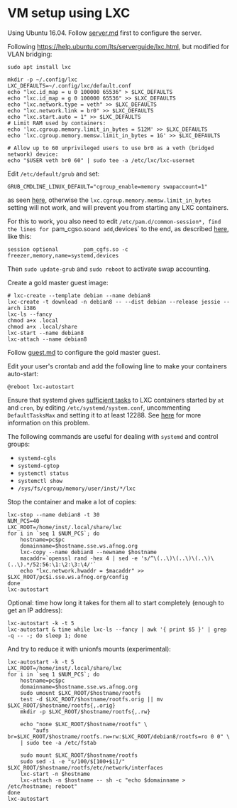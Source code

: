 # VM setup using LXC

Using Ubuntu 16.04. Follow [server.md](server.md) first to configure the server.

Following https://help.ubuntu.com/lts/serverguide/lxc.html, but modified for VLAN bridging:

	sudo apt install lxc

	mkdir -p ~/.config/lxc
	LXC_DEFAULTS=~/.config/lxc/default.conf
	echo "lxc.id_map = u 0 100000 65536" > $LXC_DEFAULTS
	echo "lxc.id_map = g 0 100000 65536" >> $LXC_DEFAULTS
	echo "lxc.network.type = veth" >> $LXC_DEFAULTS
	echo "lxc.network.link = br0" >> $LXC_DEFAULTS
	echo "lxc.start.auto = 1" >> $LXC_DEFAULTS
	# Limit RAM used by containers:
	echo 'lxc.cgroup.memory.limit_in_bytes = 512M' >> $LXC_DEFAULTS
	echo 'lxc.cgroup.memory.memsw.limit_in_bytes = 1G' >> $LXC_DEFAULTS

	# Allow up to 60 unprivileged users to use br0 as a veth (bridged network) device:
	echo "$USER veth br0 60" | sudo tee -a /etc/lxc/lxc-usernet

Edit `/etc/default/grub` and set:

	GRUB_CMDLINE_LINUX_DEFAULT="cgroup_enable=memory swapaccount=1"

as seen [here](https://github.com/docker/docker/issues/4250#issuecomment-35566530), 
otherwise the `lxc.cgroup.memory.memsw.limit_in_bytes` setting will not work, and will prevent
you from starting any LXC containers. 

For this to work, you also need to edit `/etc/pam.d/common-session*, find the lines for
`pam_cgso.so` and add `,devices` to the end, as described
[here](http://comments.gmane.org/gmane.linux.kernel.containers.lxc.general/11395), like this:

	session optional        pam_cgfs.so -c freezer,memory,name=systemd,devices

Then `sudo update-grub` and `sudo reboot` to activate swap accounting.

Create a gold master guest image:

	# lxc-create --template debian --name debian8
	lxc-create -t download -n debian8 -- --dist debian --release jessie --arch i386
	lxc-ls --fancy
	chmod a+x .local
	chmod a+x .local/share
	lxc-start --name debian8
	lxc-attach --name debian8

Follow [guest.md](guest.md) to configure the gold master guest.

Edit your user's crontab and add the following line to make your containers auto-start:

	@reboot lxc-autostart

Ensure that systemd gives [sufficient tasks](http://unix.stackexchange.com/questions/253903/creating-threads-fails-with-resource-temporarily-unavailable-with-4-3-kernel)
to LXC containers started by `at` and `cron`, by editing `/etc/systemd/system.conf`,
uncommenting `DefaultTasksMax` and setting it to at least 12288.
See [here](https://news.ycombinator.com/item?id=11675133) for more information on this problem.

The following commands are useful for dealing with `systemd` and control groups:

* `systemd-cgls`
* `systemd-cgtop`
* `systemctl status`
* `systemctl show`
* `/sys/fs/cgroup/memory/user/inst/*/lxc`

Stop the container and make a lot of copies:

	lxc-stop --name debian8 -t 30
	NUM_PCS=40
	LXC_ROOT=/home/inst/.local/share/lxc
	for i in `seq 1 $NUM_PCS`; do
		hostname=pc$pc
		domainname=$hostname.sse.ws.afnog.org
		lxc-copy --name debian8 --newname $hostname
		macaddr=`openssl rand -hex 4 | sed -e 's/^\(..\)\(..\)\(..\)\(..\).*/52:56:\1:\2:\3:\4/'`
		echo "lxc.network.hwaddr = $macaddr" >> $LXC_ROOT/pc$i.sse.ws.afnog.org/config
	done
	lxc-autostart

Optional: time how long it takes for them all to start completely (enough to get an IP address):

	lxc-autostart -k -t 5
	lxc-autostart & time while lxc-ls --fancy | awk '{ print $5 }' | grep -q -- -; do sleep 1; done

And try to reduce it with unionfs mounts (experimental):

	lxc-autostart -k -t 5
	LXC_ROOT=/home/inst/.local/share/lxc
	for i in `seq 1 $NUM_PCS`; do
		hostname=pc$pc
		domainname=$hostname.sse.ws.afnog.org
		sudo umount $LXC_ROOT/$hostname/rootfs
		test -d $LXC_ROOT/$hostname/rootfs.orig || mv $LXC_ROOT/$hostname/rootfs{,.orig}
		mkdir -p $LXC_ROOT/$hostname/rootfs{,.rw}

		echo "none $LXC_ROOT/$hostname/rootfs" \
			"aufs br=$LXC_ROOT/$hostname/rootfs.rw=rw:$LXC_ROOT/debian8/rootfs=ro 0 0" \
		| sudo tee -a /etc/fstab

		sudo mount $LXC_ROOT/$hostname/rootfs
		sudo sed -i -e "s/100/$[100+$i]/" $LXC_ROOT/$hostname/rootfs/etc/network/interfaces
		lxc-start -n $hostname
		lxc-attach -n $hostname -- sh -c "echo $domainname > /etc/hostname; reboot"
	done
	lxc-autostart
